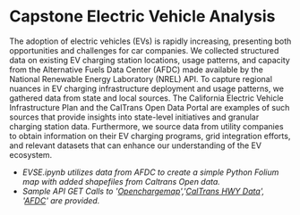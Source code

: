 # Capstone Electric Vehicle Analysis 

The adoption of electric vehicles (EVs) is rapidly increasing, presenting both opportunities and challenges for car companies. We collected structured data on existing EV charging station locations, usage patterns, and capacity from the Alternative Fuels Data Center (AFDC) made available by the National Renewable Energy Laboratory (NREL) API. To capture regional nuances in EV charging infrastructure deployment and usage patterns, we gathered data from state and local sources. The California Electric Vehicle Infrastructure Plan and the CalTrans Open Data Portal are examples of such sources that provide insights into state-level initiatives and granular charging station data. Furthermore, we source data from utility companies to obtain information on their EV charging programs, grid integration efforts, and relevant datasets that can enhance our understanding of the EV ecosystem.

- *EVSE.ipynb utilizes data from AFDC to create a simple Python Folium map with added shapefiles from Caltrans Open data.*
- *Sample API GET Calls to '[Openchargemap](https://openchargemap.org/site)','[CalTrans HWY Data](https://caltrans-gis.dot.ca.gov/arcgis/rest/services/CHhighway)', '[AFDC](https://developer.nrel.gov/)' are provided.*
